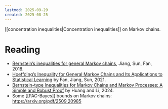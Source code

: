 ```yaml
---
lastmod: 2025-09-29
created: 2025-08-25
---
```


[[concentration inequalities|Concentration inequalities]] on Markov chains. 

# Reading 
- [Bernstein’s inequalities for general Markov chains](https://arxiv.org/pdf/1805.10721), Jiang, Sun, Fan, 2018. 
- [Hoeffding’s Inequality for General Markov Chains and Its Applications to Statistical Learning](https://jmlr.org/papers/volume22/19-479/19-479.pdf) by Fan, Jiang, Sun, 2021. 
- [Bernstein-type Inequalities for Markov Chains and Markov Processes: A Simple and Robust Proof](https://arxiv.org/pdf/2408.04930) by Huang and Li, 2024.  
- Some [[PAC-Bayes]] bounds on Markov chains: https://arxiv.org/pdf/2509.20985
